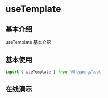 # useTemplate

## 基本介绍

useTemplate 基本介绍

<script lang="ts" setup>
	import DemoContainer from '../.vitepress/components/DemoContainer.vue'
	import useTemplate from './useTemplate.vue'
</script>

## 基本使用

```ts
import { useTemplate } from '@flypeng/tool'
```

## 在线演示

<DemoContainer>
	<useTemplate />
</DemoContainer>
